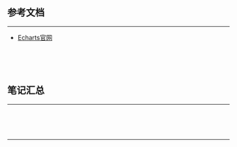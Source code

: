 ## 参考文档

---

* [Echarts官网](http://echarts.baidu.com/)



<br/><br/><br/>



## 笔记汇总

---





<br/><br/><br/>

---

